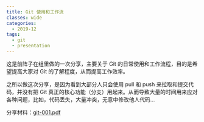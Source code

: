 ```yaml
---
title: Git 使用和工作流
classes: wide
categories:
  - 2019-12
tags:
  - git
  - presentation
---
```


这是前阵子在组里做的一次分享，主要关于 Git 的日常使用和工作流程，目的是希望提高大家对 Git 的了解程度，从而提高工作效率。

之所以做这次分享，是因为看到大部分人只会使用 pull 和 push 来拉取和提交代码，并没有把 Git 真正的核心功能（分支）用起来。从而导致大量的时间用来应对各种问题，比如，代码丢失，大量冲突，无意中修改他人代码...

分享材料：[git-001.pdf](/assets/slides/git-001.pdf)
